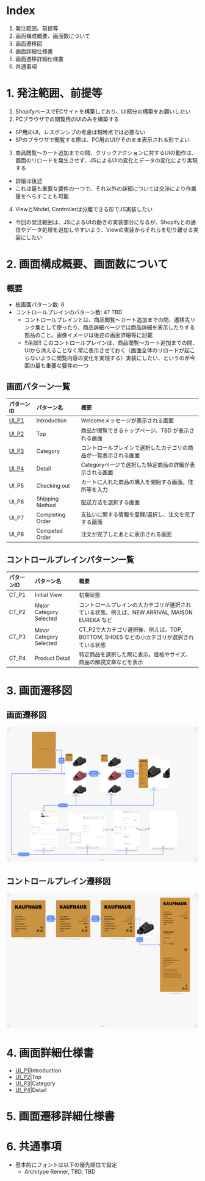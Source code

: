 # Index

1. 発注範囲、前提等
2. 画面構成概要、画面数について
3. 画面遷移図
4. 画面詳細仕様書
5. 画面遷移詳細仕様書
6. 共通事項

# 1. 発注範囲、前提等

1. ShopifyベースでECサイトを構築しており、UI部分の構築をお願いしたい
2. PCブラウザでの閲覧用のUIのみを構築する
  * SP用のUI，レスポンシブの考慮は現時点では必要ない
  * SPのブラウザで閲覧する際は、PC用のUIがそのまま表示される形でよい
3. 商品閲覧〜カート追加までの間、クリックアクションに対するUIの動作は、画面のリロードを発生させず、JSによるUIの変化とデータの変化により実現する
  * 詳細は後述
  * これは最も重要な要件の一つで、それ以外の詳細については交渉により作業量をへらすことも可能
4. ViewとModel, Controllerは分離できる形でJS実装したい
  * 今回の発注範囲は、JSによるUIの動きの実装部分になるが、Shopifyとの通信やデータ処理を追加しやすいよう、Viewの実装からそれらを切り離せる実装にしたい


# 2. 画面構成概要、画面数について

## 概要

* 総画面パターン数: 8
* コントロールプレインのパターン数: 4? TBD
  * コントロールプレインとは、商品閲覧〜カート追加までの間、遷移先リンク集として使ったり、商品詳細ページでは商品詳細を表示したりする部品のこと。画像イメージは後述の画面詳細等に記載
  * !!余談!! このコントロールプレインは、商品閲覧〜カート追加までの間、UIから消えることなく常に表示させておく（画面全体のリロードが起こらないように閲覧内容の変化を実現する）実装にしたい、というのが今回の最も重要な要件の一つ

## 画面パターン一覧

|パターンID|パターン名|概要|
|:--|:--|:--|
|[UI_P1](UIDetail/UI_P1_Introduction/detail.md)|Introduction|Welcomeメッセージが表示される画面|
|[UI_P2](UIDetail/UI_P2_Top/detail.md)|Top|商品が閲覧できるトップページ。TBD が表示される画面|
|[UI_P3](UIDetail/UI_P3_Category/detail.md)|Category|コントロールプレインで選択したカテゴリの商品が一覧表示される画面|
|[UI_P4](UIDetail/UI_P4_Detail/detail.md)|Detail|Categoryページで選択した特定商品の詳細が表示される画面|
|UI_P5|Checking out|カートに入れた商品の購入を開始する画面。住所等を入力|
|UI_P6|Shipping Method|配送方法を選択する画面|
|UI_P7|Completing Order|支払いに関する情報を登録/選択し、注文を完了する画面|
|UI_P8|Competed Order|注文が完了したあとに表示される画面|

## コントロールプレインパターン一覧

|パターンID|パターン名|概要|
|:--|:--|:--|
|CT_P1|Initial View|初期状態|
|CT_P2|Major Category Selected|コントロールプレインの大カテゴリが選択されている状態。例えば、NEW ARRIVAL, MAISON EUREKA など|
|CT_P3|Minor Category Selected|CT_P2で大カテゴリ選択後、例えば、TOP, BOTTOM, SHOES などの小カテゴリが選択されている状態|
|CT_P4|Product Detail|特定商品を選択した際に表示。価格やサイズ、商品の解説文章などを表示|

# 3. 画面遷移図

## 画面遷移図

![画面遷移図](overflow/ViewFlowOverview.png "画面遷移図")

## コントロールプレイン遷移図

![コントロールプレイン遷移図](overflow/ControlPlane.png "コントロールプレイン遷移図")

# 4. 画面詳細仕様書

* [UI_P1](UIDetail/UI_P1_Introduction/detail.md)|Introduction
* [UI_P2](UIDetail/UI_P2_Top/detail.md)|Top
* [UI_P3](UIDetail/UI_P3_Category/detail.md)|Category
* [UI_P4](UIDetail/UI_P4_Detail/detail.md)|Detail



# 5. 画面遷移詳細仕様書




# 6. 共通事項

* 基本的にフォントは以下の優先順位で設定
  * Architype Renner, TBD, TBD
